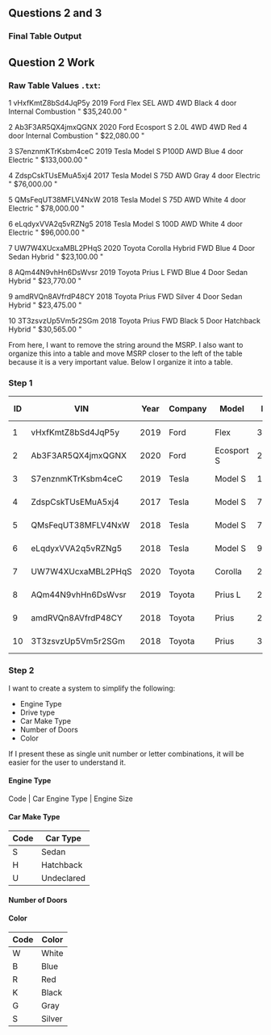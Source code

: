 ## Questions 2 and 3

### Final Table Output







## Question 2 Work

### Raw Table Values `.txt`: 

1	vHxfKmtZ8bSd4JqP5y	2019	Ford	Flex	SEL AWD		4WD	Black	4 door	Internal Combustion	" $35,240.00 "

2	Ab3F3AR5QX4jmxQGNX	2020	Ford	Ecosport	S 2.0L 4WD	4WD	Red	4 door	Internal Combustion " $22,080.00 "

3	S7enznmKTrKsbm4ceC	2019	Tesla	Model S		P100D	AWD	Blue	4 door	Electric	" $133,000.00 "

4	ZdspCskTUsEMuA5xj4	2017	Tesla	Model S 	75D	AWD	Gray	4 door	Electric	" $76,000.00 "

5	QMsFeqUT38MFLV4NxW	2018	Tesla	Model S		75D	AWD	White	4 door	Electric	" $78,000.00 "

6	eLqdyxVVA2q5vRZNg5	2018	Tesla	Model S		100D	AWD	White	4 door	Electric	" $96,000.00 "

7	UW7W4XUcxaMBL2PHqS	2020	Toyota	Corolla Hybrid		FWD	Blue	4 Door Sedan	Hybrid	" $23,100.00 "

8	AQm44N9vhHn6DsWvsr	2019	Toyota	Prius	L		FWD	Blue	4 Door Sedan	Hybrid	" $23,770.00 "

9	amdRVQn8AVfrdP48CY	2018	Toyota	Prius		FWD	Silver	4 Door Sedan	Hybrid	" $23,475.00 "

10	3T3zsvzUp5Vm5r2SGm	2018	Toyota	Prius		FWD	Black	5 Door Hatchback	Hybrid	" $30,565.00 "

From here, I want to remove the string around the MSRP. I also want to organize this into a table and move MSRP closer to the left of the table because it is a very important value. Below I organize it into a table. 

### Step 1

ID | VIN | Year | Company | Model | MRSP | Engine Size | Drive | Color | # Doors | Make | Engine Type 
---|---|---|---|---|---|---|---|---|---|---|---
1	| vHxfKmtZ8bSd4JqP5y | 2019 | Ford  | Flex |	35240 | SEL AWD	|	4WD |	Black| 	4 door	| | Internal Combustion 
2	| Ab3F3AR5QX4jmxQGNX | 2020 |	Ford  | Ecosport	S  | 22080| 2.0L 4WD |	4WD	| Red |	4 door| |	Internal Combustion
3	| S7enznmKTrKsbm4ceC | 2019 |	Tesla | 	Model S	|133000|	P100D	|AWD|	Blue	| 4 door | |Electric
4	| ZdspCskTUsEMuA5xj4 | 2017 |	Tesla |	Model S | 76000 |	75D| 	AWD| 	Gray| 	4 door ||Electric 
5 | QMsFeqUT38MFLV4NxW | 2018 | Tesla | 	Model S | 78000 |		75D| 	AWD| 	White| 	4 door|| 	Electric
6 | eLqdyxVVA2q5vRZNg5 | 2018 |	Tesla |	Model S | 96000 |	100D |	AWD |	White |	4 door ||	Electric 
7	| UW7W4XUcxaMBL2PHqS | 2020 |	Toyota | 	Corolla | 23100|   Hybrid| 		FWD| 	Blue| 	4 Door | Sedan |	Hybrid
8	| AQm44N9vhHn6DsWvsr |	2019	| Toyota |	Prius	L |	23770	||FWD |	Blue |	4 Door | Sedan |	Hybrid 
9 |	amdRVQn8AVfrdP48CY	| 2018 |	Toyota |	Prius |	23475 |	|FWD |	Silver |	4  Door | Sedan |	Hybrid 
10 | 3T3zsvzUp5Vm5r2SGm |	2018 |	Toyota |	Prius |		30565 || FWD |	Black	 |5 Door | Hatchback | Hybrid 

### Step 2

I want to create a system to simplify the following:
- Engine Type
- Drive type
- Car Make Type
- Number of Doors
- Color

If I present these as single unit number or letter combinations, it will be easier for the user to understand it. 

#### Engine Type
Code | Car Engine Type | Engine Size


#### Car Make Type

Code | Car Type
--- | ---
S | Sedan
H | Hatchback
U | Undeclared

#### Number of Doors

#### Color
Code | Color
---|---
W | White
B | Blue
R | Red
K | Black
G | Gray
S | Silver
